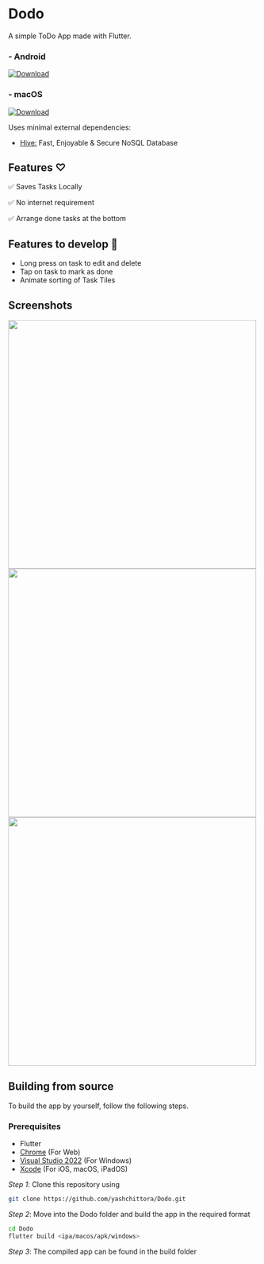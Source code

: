 # Dodo

A simple ToDo App made with Flutter.

### - Android
[![Download](https://img.shields.io/badge/Download-E4405F?style=for-the-badge)](https://github.com/yashchittora/Dodo/releases/download/v1.0.0/Dodo.apk)

### - macOS
[![Download](https://img.shields.io/badge/Download-E4405F?style=for-the-badge)](https://github.com/yashchittora/Dodo/releases/download/v1.0.0/Dodo.dmg)
 
Uses minimal external dependencies:

  - [Hive:](https://github.com/isar/hive) Fast, Enjoyable & Secure NoSQL Database

## Features ♡
✅ Saves Tasks Locally

✅ No internet requirement

✅ Arrange done tasks at the bottom

## Features to develop 📝
- Long press on task to edit and delete
- Tap on task to mark as done
- Animate sorting of Task Tiles

## Screenshots
<img src="https://github.com/yashchittora/Dodo/assets/112685991/6fcd04d0-bbe0-4506-b0e6-9f79908a985b" height="500">
<img src="https://github.com/yashchittora/Dodo/assets/112685991/d757b5a9-80b0-44d6-b375-47c21c0628df" height="500">
<img src="https://github.com/yashchittora/Dodo/assets/112685991/d2639fb5-5dec-4139-af19-473455c56c5c" height="500">

## Building from source

To build the app by yourself, follow the following steps.

### Prerequisites
- Flutter
- [Chrome](https://www.google.com/chrome/) (For Web)
- [Visual Studio 2022](https://visualstudio.microsoft.com) (For Windows)
- [Xcode](https://developer.apple.com/xcode/) (For iOS, macOS, iPadOS)

*Step 1*:
Clone this repository using
```bash
git clone https://github.com/yashchittora/Dodo.git
```
*Step 2*: Move into the Dodo folder and build the app in the required format
```bash
cd Dodo
flutter build <ipa/macos/apk/windows>
```

*Step 3*:
The compiled app can be found in the build folder




